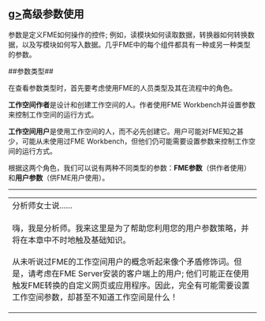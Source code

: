   <div id="readme" class="readme blob instapaper_body">
    <article class="markdown-body entry-content" itemprop="text"><h1><a id="user-content-advanced-parameter-use" class="anchor" aria-hidden="true" href="https://github.com/safesoftware/FMETraining/blob/Desktop-Advanced-2018/DesktopAdvanced4Parameters/4.00.AdvancedParameterUse.md#advanced-parameter-use">g></a><font style="vertical-align: inherit;"><font style="vertical-align: inherit;">高级参数使用</font></font></h1>
<p><font style="vertical-align: inherit;"><font style="vertical-align: inherit;">参数是定义FME如何操作的控件; </font><font style="vertical-align: inherit;">例如，读模块如何读取数据，转换器如何转换数据，以及写模块如何写入数据。</font><font style="vertical-align: inherit;">几乎FME中的每个组件都具有一种或另一种类型的参数。</font></font></p>
<p><font style="vertical-align: inherit;"><font style="vertical-align: inherit;">##参数类型##</font></font></p>
<p><font style="vertical-align: inherit;"><font style="vertical-align: inherit;">在查看参数类型时，首先要考虑使用FME的人员类型及其在流程中的角色。</font></font></p>
<p><strong><font style="vertical-align: inherit;"><font style="vertical-align: inherit;">工作空间作者</font></font></strong><font style="vertical-align: inherit;"><font style="vertical-align: inherit;">是设计和创建工作空间的人。</font><font style="vertical-align: inherit;">作者使用FME Workbench并设置参数来控制工作空间的运行方式。</font></font></p>
<p><strong><font style="vertical-align: inherit;"><font style="vertical-align: inherit;">工作空间用户</font></font></strong><font style="vertical-align: inherit;"><font style="vertical-align: inherit;">是使用工作空间的人，而不必先创建它。</font><font style="vertical-align: inherit;">用户可能对FME知之甚少，可能从未使用过FME Workbench，但他们仍可能需要设置参数来控制工作空间的运行方式。</font></font></p>
<p><font style="vertical-align: inherit;"><font style="vertical-align: inherit;">根据这两个角色，我们可以说有两种不同类型的参数：</font></font><strong><font style="vertical-align: inherit;"><font style="vertical-align: inherit;">FME参数</font></font></strong><font style="vertical-align: inherit;"><font style="vertical-align: inherit;">（供作者使用）和</font></font><strong><font style="vertical-align: inherit;"><font style="vertical-align: inherit;">用户参数</font></font></strong><font style="vertical-align: inherit;"><font style="vertical-align: inherit;">（供FME用户使用）。</font></font></p>
<hr>


<table>
<tbody><tr>
<td>
<i></i><font style="vertical-align: inherit;"><font style="vertical-align: inherit;">
分析师女士说......
</font></font></td>
</tr>
<tr>
<td><font style="vertical-align: inherit;"><font style="vertical-align: inherit;">

嗨，我是分析师。</font><font style="vertical-align: inherit;">我来这里是为了帮助您利用您的用户参数策略，并将在本章中不时地触及基础知识。
</font></font><br><br><font style="vertical-align: inherit;"><font style="vertical-align: inherit;">从未听说过FME的工作空间用户的概念听起来像个矛盾修饰词。</font><font style="vertical-align: inherit;">但是，请考虑在FME Server安装的客户端上的用户; </font><font style="vertical-align: inherit;">他们可能正在使用触发FME转换的自定义网页或应用程序。</font><font style="vertical-align: inherit;">因此，完全有可能需要设置工作空间参数，却甚至不知道工作空间是什么！

</font></font></td>
</tr>
</tbody></table>
</article>
  </div>
</body></html>
